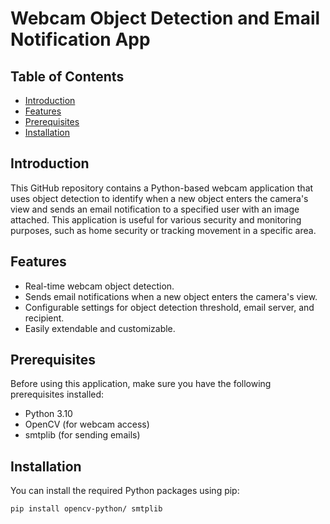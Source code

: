 # Webcam Object Detection and Email Notification App



## Table of Contents
- [Introduction](#introduction)
- [Features](#features)
- [Prerequisites](#prerequisites)
- [Installation](#installation)



## Introduction

This GitHub repository contains a Python-based webcam application that uses object detection to identify when a new object enters the camera's view and sends an email notification to a specified user with an image attached. This application is useful for various security and monitoring purposes, such as home security or tracking movement in a specific area.


## Features

- Real-time webcam object detection.
- Sends email notifications when a new object enters the camera's view.
- Configurable settings for object detection threshold, email server, and recipient.
- Easily extendable and customizable.

## Prerequisites

Before using this application, make sure you have the following prerequisites installed:

- Python 3.10
- OpenCV (for webcam access)
- smtplib (for sending emails)


## Installation
You can install the required Python packages using pip:
```bash
pip install opencv-python/ smtplib

